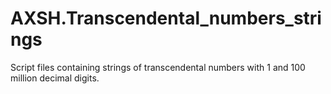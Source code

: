 # AXSH.Transcendental_numbers_strings
Script files containing strings of transcendental numbers with 1 and 100 million decimal digits.
